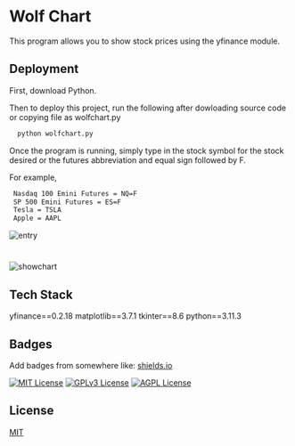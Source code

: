 # Wolf Chart 

This program allows you to show stock prices using the yfinance module.




## Deployment
First, download Python. 

Then to deploy this project, run the following after dowloading source code or copying file as wolfchart.py

```bash
  python wolfchart.py 
```

Once the program is running, simply type in the stock symbol for the stock desired or the futures abbreviation and equal sign followed by F. 

For example,


```bash
 Nasdaq 100 Emini Futures = NQ=F 
 SP 500 Emini Futures = ES=F 
 Tesla = TSLA 
 Apple = AAPL
```

![entry](https://github.com/guzmanwolfrank/Python/assets/29739578/83fd99a2-2ede-45f6-afce-ec214d2324fe)

# 

![showchart](https://github.com/guzmanwolfrank/Python/assets/29739578/3d814cdc-7fc8-4510-99a4-29fd0b3f47c4)


## Tech Stack

yfinance==0.2.18
matplotlib==3.7.1
tkinter==8.6
python==3.11.3
## Badges

Add badges from somewhere like: [shields.io](https://shields.io/)

[![MIT License](https://img.shields.io/badge/License-MIT-green.svg)](https://choosealicense.com/licenses/mit/)
[![GPLv3 License](https://img.shields.io/badge/License-GPL%20v3-yellow.svg)](https://opensource.org/licenses/)
[![AGPL License](https://img.shields.io/badge/license-AGPL-blue.svg)](http://www.gnu.org/licenses/agpl-3.0)


## License

[MIT](https://choosealicense.com/licenses/mit/)





